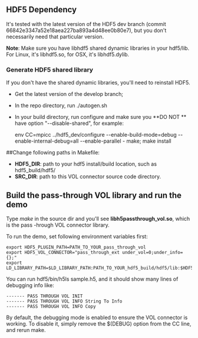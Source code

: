 ## HDF5 Dependency 	
It's tested with the latest version of the HDF5 dev branch (commit 66842e3347a52e18aea227ba893a4d48ee0b80e7), but you don't necessarily need that particular version.

**Note**: Make sure you have libhdf5 shared dynamic libraries in your hdf5/lib. For Linux, it's libhdf5.so, for OSX, it's libhdf5.dylib.

### Generate HDF5 shared library
If you don't have the shared dynamic libraries, you'll need to reinstall HDF5.

- Get the latest version of the develop branch;
- In the repo directory, run ./autogen.sh
- In your build directory, run configure and make sure you **DO NOT ** have option "--disable-shared", for example: 

 	>
	env CC=mpicc ../hdf5_dev/configure --enable-build-mode=debug --enable-internal-debug=all --enable-parallel
		- make; make install	 

##Change following paths in Makefile:

- **HDF5_DIR**: path to your hdf5 install/build location, such as hdf5_build/hdf5/
- **SRC_DIR**: path to this VOL connector source code directory.


## Build the pass-through VOL library and run the demo
Type *make* in the source dir and you'll see **libh5passthrough_vol.so**, which is the pass -hrough VOL connector library. 

To run the demo, set following environment variables first:
 
>
	export HDF5_PLUGIN_PATH=PATH_TO_YOUR_pass_through_vol
	export HDF5_VOL_CONNECTOR="pass_through_ext under_vol=0;under_info={};"
	export LD_LIBRARY_PATH=$LD_LIBRARY_PATH:PATH_TO_YOUR_hdf5_build/hdf5/lib:$HDF5_PLUGIN_PATH

You can run hdf5/bin/h5ls sample.h5, and it should show many lines of debugging info like:

>
	------- PASS THROUGH VOL INIT
	------- PASS THROUGH VOL INFO String To Info
	------- PASS THROUGH VOL INFO Copy

By default, the debugging mode is enabled to ensure the VOL connector is working. To disable it, simply remove the $(DEBUG) option from the CC line, and rerun make.

